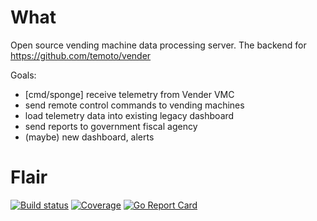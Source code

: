 # What

Open source vending machine data processing server. The backend for https://github.com/temoto/vender

Goals:
- [cmd/sponge] receive telemetry from Vender VMC
- send remote control commands to vending machines
- load telemetry data into existing legacy dashboard
- send reports to government fiscal agency
- (maybe) new dashboard, alerts


# Flair

[![Build status](https://travis-ci.org/temoto/venderctl.svg?branch=master)](https://travis-ci.org/temoto/venderctl)
[![Coverage](https://codecov.io/gh/temoto/venderctl/branch/master/graph/badge.svg)](https://codecov.io/gh/temoto/venderctl)
[![Go Report Card](https://goreportcard.com/badge/github.com/temoto/venderctl)](https://goreportcard.com/report/github.com/temoto/venderctl)
